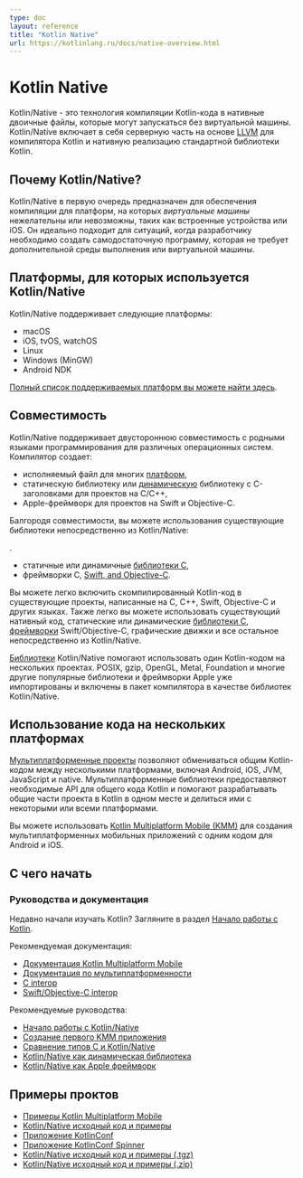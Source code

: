 ```yaml
---
type: doc
layout: reference
title: "Kotlin Native"
url: https://kotlinlang.ru/docs/native-overview.html
---
```

      
<!-- При переводе статьи оригинальная версия была от 07 December 2021 -->

# Kotlin Native

<!-- Kotlin/Native is a technology for compiling Kotlin code to native binaries which can run without a virtual machine.
Kotlin/Native includes an [LLVM](https://llvm.org/)-based backend for the Kotlin compiler and a native implementation of the Kotlin standard
library. -->
Kotlin/Native - это технология компиляции Kotlin-кода в нативные двоичные файлы, которые могут запускаться без
виртуальной машины. Kotlin/Native включает в себя серверную часть на основе [LLVM](https://llvm.org/) для компилятора
Kotlin и нативную реализацию стандартной библиотеки Kotlin.

<a name="why-kotlin-native"></a>

<!-- ## Why Kotlin/Native? -->
## Почему Kotlin/Native?

<!-- Kotlin/Native is primarily designed to allow compilation for platforms on which _virtual machines_ are not
desirable or possible, such as embedded devices or iOS.
It is ideal for situations when a developer needs to produce a
self-contained program that does not require an additional runtime or virtual machine. -->
Kotlin/Native в первую очередь предназначен для обеспечения компиляции для платформ, на которых *виртуальные машины*
нежелательны или невозможны, таких как встроенные устройства или iOS. Он идеально подходит для ситуаций, когда
разработчику необходимо создать самодостаточную программу, которая не требует дополнительной среды выполнения или
виртуальной машины.

<a name="target-platforms"></a>

<!-- ## Target platforms -->
## Платформы, для которых используется Kotlin/Native

<!-- Kotlin/Native supports the following platforms: -->
Kotlin/Native поддерживает следующие платформы:

* macOS
* iOS, tvOS, watchOS
* Linux
* Windows (MinGW)
* Android NDK

<!-- [The full list of supported targets is available here](mpp-supported-platforms.md). -->
[Полный список поддерживаемых платформ вы можете найти здесь](mpp-supported-platforms.html).

<a name="interoperability"></a>

<!-- ## Interoperability -->
## Совместимость

<!-- Kotlin/Native supports two-way interoperability with native programming languages for different operating systems.
The compiler creates: -->
Kotlin/Native поддерживает двустороннюю совместимость с родными языками программирования для различных операционных
систем. Компилятор создает:

<!-- * an executable for many [platforms](#target-platforms)
* a static library or [dynamic](native-dynamic-libraries.md) library with C headers for C/C++ projects
* an [Apple framework](apple-framework.md) for Swift and Objective-C projects -->

* исполняемый файл для многих [платформ](#target-platforms),
* статическую библиотеку или [динамическую](native-dynamic-libraries.html) библиотеку с C-заголовками для проектов на C/C++,
* Apple-фреймворк для проектов на Swift и Objective-C.

<!-- Kotlin/Native supports interoperability to use existing libraries
directly from Kotlin/Native: -->
Балгородя совместимости, вы можете использования существующие библиотеки непосредственно из Kotlin/Native:

<!-- * static or dynamic [C libraries](native-c-interop.md)
* C, [Swift, and Objective-C](native-objc-interop.md) frameworks -->.

* статичные или динамичные [библиотеки C](native-c-interop.html),
* фреймворки C, [Swift, and Objective-C](native-objc-interop.html).

<!-- It is easy to include compiled Kotlin code in
existing projects written in C, C++, Swift, Objective-C, and other languages.
It is also easy to use existing native code,
static or dynamic [C libraries](native-c-interop.md),
Swift/Objective-C [frameworks](native-objc-interop.md),
graphical engines, and anything else directly from Kotlin/Native. -->
Вы можете легко включить скомпилированный Kotlin-код в существующие проекты, написанные на C, C++, Swift, Objective-C и
других языках. Также легко вы можете использовать существующий нативный код, статические или динамические
[библиотеки C](native-c-interop.html), [фреймворки](native-objc-interop.html) Swift/Objective-C, графические движки и
все остальное непосредственно из Kotlin/Native.

<!-- Kotlin/Native [libraries](native-platform-libs.md) help share Kotlin
code between projects.
POSIX, gzip, OpenGL, Metal, Foundation, and many other popular libraries and Apple frameworks
are pre-imported and included as Kotlin/Native libraries in the compiler package. -->
[Библиотеки](native-platform-libs.html) Kotlin/Native помогают использовать один Kotlin-кодом на нескольких проектах.
POSIX, gzip, OpenGL, Metal, Foundation и многие другие популярные библиотеки и фреймворки Apple уже импортированы и
включены в пакет компилятора в качестве библиотек Kotlin/Native.

<a name="sharing-code-between-platforms"></a>

<!-- ## Sharing code between platforms -->
## Использование кода на нескольких платформах

<!-- [Multiplatform projects](multiplatform.md) allow sharing common Kotlin code between multiple platforms, including Android, iOS, JVM, JavaScript, and native.
Multiplatform libraries provide required APIs for common Kotlin code and help develop shared parts of a project in
Kotlin in one place and share it with some or all target platforms. -->
[Мультиплатформенные проекты](multiplatform.html) позволяют обмениваться общим Kotlin-кодом между несколькими платформами,
включая Android, iOS, JVM, JavaScript и native. Мультиплатформенные библиотеки предоставляют необходимые API для общего
кода Kotlin и помогают разрабатывать общие части проекта в Kotlin в одном месте и делиться ими с некоторыми или всеми
платформами.

<!-- You can use [Kotlin Multiplatform Mobile (KMM)](https://kotlinlang.org/lp/mobile/) to create multiplatform mobile applications with code shared between Android and iOS. -->
Вы можете использовать [Kotlin Multiplatform Mobile (KMM)](https://kotlinlang.org/lp/mobile/) для создания
мультиплатформенных мобильных приложений с одним кодом для Android и iOS.

<a name="how-to-get-started"></a>

<!-- ## How to get started -->
## С чего начать

<a name="tutorials-and-documentation"></a>

<!-- ### Tutorials and documentation -->
### Руководства и документация

<!-- New to Kotlin? Take a look at [Getting started with Kotlin](getting-started.md). -->
Недавно начали изучать Kotlin? Загляните в раздел [Начало работы с Kotlin](getting-started.html).

<!-- Recommended documentation: -->
Рекомендуемая документация:

<!-- * [Kotlin Multiplatform Mobile documentation](kmm-getting-started.md)
* [Multiplatform documentation](mpp-intro.md)
* [C interop](native-c-interop.md)
* [Swift/Objective-C interop](native-objc-interop.md) -->

* [Документация Kotlin Multiplatform Mobile](kmm-getting-started.html)
* [Документация по мультиплатформенности](mpp-intro.html)
* [C interop](native-c-interop.html)
* [Swift/Objective-C interop](native-objc-interop.html)

<!-- Recommended tutorials: -->
Рекомендуемые руководства:

<!-- * [Get started with Kotlin/Native](native-get-started.md)
* [Create your first KMM application](kmm-create-first-app.md)
* [Types mapping between C and Kotlin/Native](mapping-primitive-data-types-from-c.md)
* [Kotlin/Native as a Dynamic Library](native-dynamic-libraries.md)
* [Kotlin/Native as an Apple Framework](apple-framework.md) -->

* [Начало работы с Kotlin/Native](native-get-started.html)
* [Создание первого KMM приложения](kmm-create-first-app.html)
* [Сравнение типов C и Kotlin/Native](mapping-primitive-data-types-from-c.html)
* [Kotlin/Native как динамическая библиотека](native-dynamic-libraries.html)
* [Kotlin/Native как Apple фреймворк](apple-framework.html)

<a name="sample-projects"></a>

<!-- ## Sample projects -->
## Примеры проктов

<!-- * [Kotlin Multiplatform Mobile samples](kmm-samples.md)
* [Kotlin/Native sources and examples](https://github.com/JetBrains/kotlin/tree/master/kotlin-native/samples)
* [KotlinConf app](https://github.com/JetBrains/kotlinconf-app)
* [KotlinConf Spinner app](https://github.com/jetbrains/kotlinconf-spinner)
* [Kotlin/Native sources and examples (.tgz)](https://download.jetbrains.com/kotlin/native/kotlin-native-samples-1.0.1.tar.gz)
* [Kotlin/Native sources and examples (.zip)](https://download.jetbrains.com/kotlin/native/kotlin-native-samples-1.0.1.zip) -->

* [Примеры Kotlin Multiplatform Mobile](kmm-samples.html)
* [Kotlin/Native исходный код и примеры](https://github.com/JetBrains/kotlin/tree/master/kotlin-native/samples)
* [Приложение KotlinConf](https://github.com/JetBrains/kotlinconf-app)
* [Приложение KotlinConf Spinner](https://github.com/jetbrains/kotlinconf-spinner)
* [Kotlin/Native исходный код и примеры (.tgz)](https://download.jetbrains.com/kotlin/native/kotlin-native-samples-1.0.1.tar.gz)
* [Kotlin/Native исходный код и примеры (.zip)](https://download.jetbrains.com/kotlin/native/kotlin-native-samples-1.0.1.zip)
